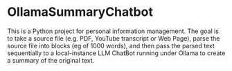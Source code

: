 # OllamaSummaryChatbot
This is a Python project for personal information management. The goal is to take a source file (e.g. PDF, YouTube transcript or Web Page), parse the source file into blocks (eg of 1000 words), and then pass the parsed text sequentially to a local-instance LLM ChatBot running under Ollama to create a summary of the original text.